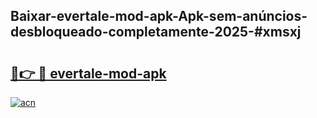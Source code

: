 ## Baixar-evertale-mod-apk-Apk-sem-anúncios-desbloqueado-completamente-2025-#xmsxj

# <h2><a href="https://ainizakaria.my?title=evertale-mod-apk&ref=22M">🔗👉 🔴 evertale-mod-apk</a></h2>

[![acn](https://github.com/user-attachments/assets/0f9c940e-d8b0-45ae-aac7-cd30a18b3e1c)](https://ainizakaria.my?title=evertale-mod-apk&ref=22M)

